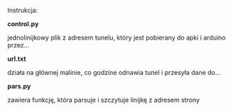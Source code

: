 <p><h>Instrukcja:</h></p>
<h><b>control.py</b> </h>
<p>jednolinijkowy plik z adresem tunelu, który jest pobierany do apki i arduino przez…</p>
<h><b>url.txt</b> </h>
<p>działa na głównej malinie, co godzine odnawia tunel i przesyła dane do…</p>
<h><b>pars.py</b> </h>
<p>zawiera funkcję, która parsuje i szczytuje linijkę z adresem strony</p>
